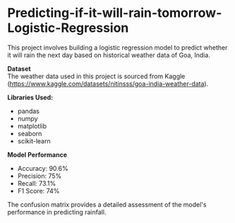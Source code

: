 # Predicting-if-it-will-rain-tomorrow-Logistic-Regression  
This project involves building a logistic regression model to predict whether it will rain the next day based on historical weather data of Goa, India.

**Dataset**  
The weather data used in this project is sourced from Kaggle (https://www.kaggle.com/datasets/nitinsss/goa-india-weather-data).

**Libraries Used:**  
- pandas 
- numpy 
- matplotlib 
- seaborn 
- scikit-learn

**Model Performance**  
- Accuracy: 90.6%
- Precision: 75%
- Recall: 73.1%
- F1 Score: 74%
  
The confusion matrix provides a detailed assessment of the model's performance in predicting rainfall.
